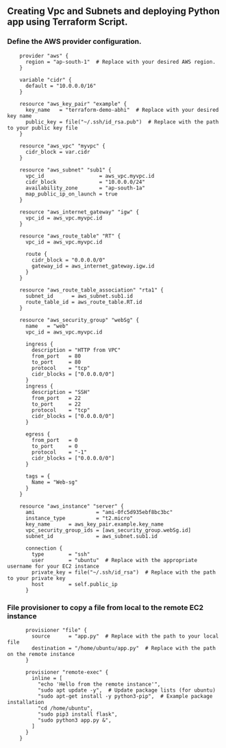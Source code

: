## Creating Vpc and Subnets and deploying Python app using Terraform Script.

 ### Define the AWS provider configuration.
        provider "aws" {
          region = "ap-south-1"  # Replace with your desired AWS region.
        }
        
        variable "cidr" {
          default = "10.0.0.0/16"
        }
        
        resource "aws_key_pair" "example" {
          key_name   = "terraform-demo-abhi"  # Replace with your desired key name
          public_key = file("~/.ssh/id_rsa.pub")  # Replace with the path to your public key file
        }
        
        resource "aws_vpc" "myvpc" {
          cidr_block = var.cidr
        }
        
        resource "aws_subnet" "sub1" {
          vpc_id                  = aws_vpc.myvpc.id
          cidr_block              = "10.0.0.0/24"
          availability_zone       = "ap-south-1a"
          map_public_ip_on_launch = true
        }
        
        resource "aws_internet_gateway" "igw" {
          vpc_id = aws_vpc.myvpc.id
        }
        
        resource "aws_route_table" "RT" {
          vpc_id = aws_vpc.myvpc.id
        
          route {
            cidr_block = "0.0.0.0/0"
            gateway_id = aws_internet_gateway.igw.id
          }
        }
        
        resource "aws_route_table_association" "rta1" {
          subnet_id      = aws_subnet.sub1.id
          route_table_id = aws_route_table.RT.id
        }
        
        resource "aws_security_group" "webSg" {
          name   = "web"
          vpc_id = aws_vpc.myvpc.id
        
          ingress {
            description = "HTTP from VPC"
            from_port   = 80
            to_port     = 80
            protocol    = "tcp"
            cidr_blocks = ["0.0.0.0/0"]
          }
          ingress {
            description = "SSH"
            from_port   = 22
            to_port     = 22
            protocol    = "tcp"
            cidr_blocks = ["0.0.0.0/0"]
          }
        
          egress {
            from_port   = 0
            to_port     = 0
            protocol    = "-1"
            cidr_blocks = ["0.0.0.0/0"]
          }
        
          tags = {
            Name = "Web-sg"
          }
        }
        
        resource "aws_instance" "server" {
          ami                    = "ami-0fc5d935ebf8bc3bc"
          instance_type          = "t2.micro"
          key_name      = aws_key_pair.example.key_name
          vpc_security_group_ids = [aws_security_group.webSg.id]
          subnet_id              = aws_subnet.sub1.id
        
          connection {
            type        = "ssh"
            user        = "ubuntu"  # Replace with the appropriate username for your EC2 instance
            private_key = file("~/.ssh/id_rsa")  # Replace with the path to your private key
            host        = self.public_ip
          }
        
### File provisioner to copy a file from local to the remote EC2 instance
          provisioner "file" {
            source      = "app.py"  # Replace with the path to your local file
            destination = "/home/ubuntu/app.py"  # Replace with the path on the remote instance
          }
        
          provisioner "remote-exec" {
            inline = [
              "echo 'Hello from the remote instance'",
              "sudo apt update -y",  # Update package lists (for ubuntu)
              "sudo apt-get install -y python3-pip",  # Example package installation
              "cd /home/ubuntu",
              "sudo pip3 install flask",
              "sudo python3 app.py &",
            ]
          }
        }
